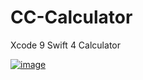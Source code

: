 # CC-Calculator
Xcode 9 Swift 4 Calculator

[![image](https://i.hizliresim.com/0zEd7B.png)](https://hizliresim.com/0zEd7B)
